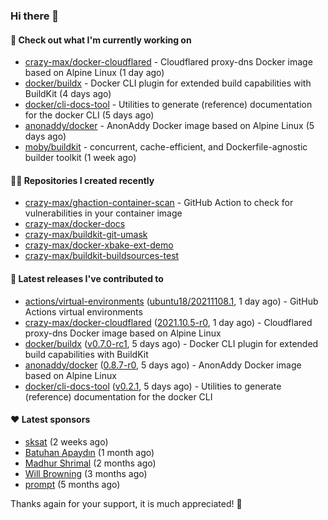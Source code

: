 ### Hi there 👋

#### 👷 Check out what I'm currently working on

- [crazy-max/docker-cloudflared](https://github.com/crazy-max/docker-cloudflared) - Cloudflared proxy-dns Docker image based on Alpine Linux (1 day ago)
- [docker/buildx](https://github.com/docker/buildx) - Docker CLI plugin for extended build capabilities with BuildKit (4 days ago)
- [docker/cli-docs-tool](https://github.com/docker/cli-docs-tool) - Utilities to generate (reference) documentation for the docker CLI (5 days ago)
- [anonaddy/docker](https://github.com/anonaddy/docker) - AnonAddy Docker image based on Alpine Linux (5 days ago)
- [moby/buildkit](https://github.com/moby/buildkit) - concurrent, cache-efficient, and Dockerfile-agnostic builder toolkit (1 week ago)

#### 👨‍💻 Repositories I created recently

- [crazy-max/ghaction-container-scan](https://github.com/crazy-max/ghaction-container-scan) - GitHub Action to check for vulnerabilities in your container image
- [crazy-max/docker-docs](https://github.com/crazy-max/docker-docs)
- [crazy-max/buildkit-git-umask](https://github.com/crazy-max/buildkit-git-umask)
- [crazy-max/docker-xbake-ext-demo](https://github.com/crazy-max/docker-xbake-ext-demo)
- [crazy-max/buildkit-buildsources-test](https://github.com/crazy-max/buildkit-buildsources-test)

#### 🚀 Latest releases I've contributed to

- [actions/virtual-environments](https://github.com/actions/virtual-environments) ([ubuntu18/20211108.1](https://github.com/actions/virtual-environments/releases/tag/ubuntu18%2F20211108.1), 1 day ago) - GitHub Actions virtual environments
- [crazy-max/docker-cloudflared](https://github.com/crazy-max/docker-cloudflared) ([2021.10.5-r0](https://github.com/crazy-max/docker-cloudflared/releases/tag/2021.10.5-r0), 1 day ago) - Cloudflared proxy-dns Docker image based on Alpine Linux
- [docker/buildx](https://github.com/docker/buildx) ([v0.7.0-rc1](https://github.com/docker/buildx/releases/tag/v0.7.0-rc1), 5 days ago) - Docker CLI plugin for extended build capabilities with BuildKit
- [anonaddy/docker](https://github.com/anonaddy/docker) ([0.8.7-r0](https://github.com/anonaddy/docker/releases/tag/0.8.7-r0), 5 days ago) - AnonAddy Docker image based on Alpine Linux
- [docker/cli-docs-tool](https://github.com/docker/cli-docs-tool) ([v0.2.1](https://github.com/docker/cli-docs-tool/releases/tag/v0.2.1), 5 days ago) - Utilities to generate (reference) documentation for the docker CLI

#### ❤️ Latest sponsors
- [sksat](https://github.com/sksat) (2 weeks ago)
- [Batuhan Apaydın](https://github.com/developer-guy) (1 month ago)
- [Madhur Shrimal](https://github.com/shrimalmadhur) (2 months ago)
- [Will Browning](https://github.com/willbrowningme) (3 months ago)
- [prompt](https://github.com/pr-mpt) (5 months ago)

Thanks again for your support, it is much appreciated! 🙏
